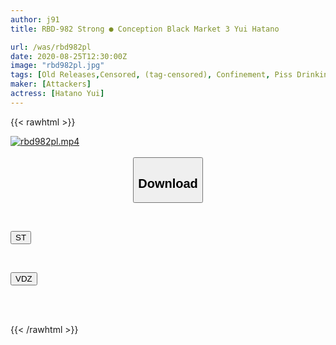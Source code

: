 ```yaml
---
author: j91
title: RBD-982 Strong ● Conception Black Market 3 Yui Hatano

url: /was/rbd982pl
date: 2020-08-25T12:30:00Z
image: "rbd982pl.jpg"
tags: [Old Releases,Censored, (tag-censored), Confinement, Piss Drinking, (tag-censored), Solowork]
maker: [Attackers]
actress: [Hatano Yui]
---
```



{{< rawhtml >}}

<div class="video" data-videoid="kkQLg9Vz2aur6K">
    <a href="javascript:;">
        <img src="/was/rbd982pl/rbd982pl.jpg" width="WIDTH" height="HEIGHT" alt="rbd982pl.mp4" loading="lazy">
    </a>
</div>

<script type="text/javascript" src="https://j91.asia/asset/on-demand-st.js"></script>

<br>
  <link rel="stylesheet" href="https://j91.asia/asset/bs5.css">
  
  <center>
  <button class="btn btn-primary" type="button" data-bs-toggle="collapse" data-bs-target=".multi-collapse" aria-expanded="false" aria-controls="multiCollapseExample1 multiCollapseExample2"><h2>Download</h2></button></center>
</p>
<div class="row">
  <div class="col">
    <div class="collapse multi-collapse" id="multiCollapseExample1">
      <div class="card card-body">
	      	      <br>
<div class="buttons">  
<p><a href="https://streamtape.to/v/kkQLg9Vz2aur6K" target="_blank"><button class="btn-hover color-3"><i class="fa fa-download"></i> ST</button></a></p></div>
    </div>
  </div>
</div>
  <div class="col">
    <div class="collapse multi-collapse" id="multiCollapseExample2">
      <div class="card card-body">
	      <br>
<div class="buttons">
<p><a href="https://vidoza.net/8k84mvjea5s5" target="_blank"><button class="btn-hover color-1"><i class="fa fa-download"></i> VDZ</button></a></p></div>
<br><br>
      </div>
    </div>
  </div>
</div>

{{< /rawhtml >}}